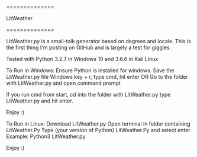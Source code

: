 
==============

 LitWeather

==============

LitWeather.py is a small-talk generator based on degrees and locale. 
This is the first thing I'm posting on GitHub and is largely a test for giggles. 

Tested with Python 3.2.7 in Windows 10 and 3.6.6 in Kali Linux

To Run in Windows: 
Ensure Python is installed for windows. 
Save the LitWeather.py file
Windows key + r, type cmd, hit enter
OR 
Go to the folder with LitWeather.py and open command prompt

If you run cmd from start, cd into the folder with LitWeather.py
type LitWeather.py and hit enter. 

Enjoy :) 

To Run in Linux: 
Download LitWeather.py
Open terminal in folder containing LitWeather.Py
Type (your version of Python) LitWeather.Py and select enter
Example: Python3 LitWeather.py 

Enjoy :) 

